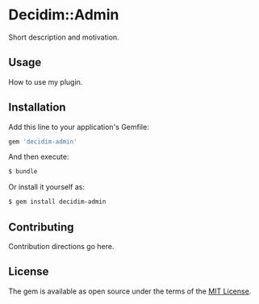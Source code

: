 # Decidim::Admin
Short description and motivation.

## Usage
How to use my plugin.

## Installation
Add this line to your application's Gemfile:

```ruby
gem 'decidim-admin'
```

And then execute:
```bash
$ bundle
```

Or install it yourself as:
```bash
$ gem install decidim-admin
```

## Contributing
Contribution directions go here.

## License
The gem is available as open source under the terms of the [MIT License](http://opensource.org/licenses/MIT).
